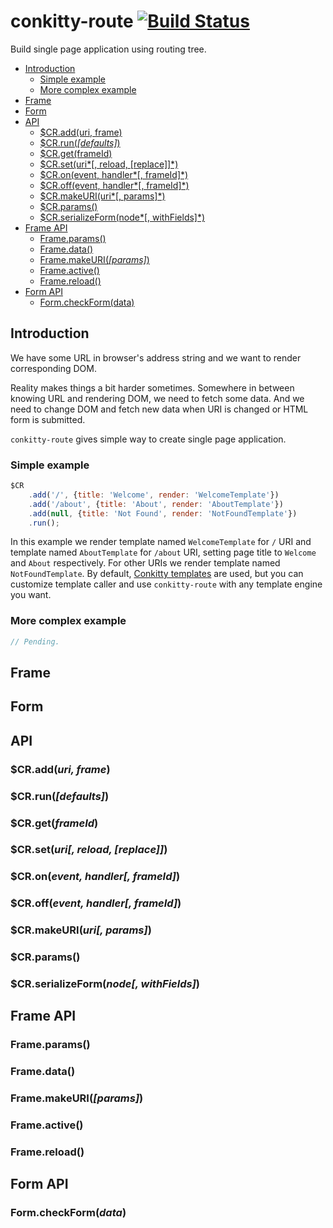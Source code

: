 # conkitty-route [![Build Status](https://travis-ci.org/hoho/conkitty-route.svg?branch=master)](https://travis-ci.org/hoho/conkitty-route)

Build single page application using routing tree.

- [Introduction](#introduction)
    - [Simple example](#simple-example)
    - [More complex example](#more-complex-example)
- [Frame](#frame)
- [Form](#form)
- [API](#api)
    - [$CR.add(uri, frame)](#cradduri-frame)
    - [$CR.run(*[defaults]*)](#crrundefaults)
    - [$CR.get(frameId)](#crgetframeid)
    - [$CR.set(uri*[, reload, [replace]]*)](#crseturi-reload-replace)
    - [$CR.on(event, handler*[, frameId]*)](#cronevent-handler)
    - [$CR.off(event, handler*[, frameId]*)](#croffevent-handler)
    - [$CR.makeURI(uri*[, params]*)](#crmakeuriuri-params)
    - [$CR.params()](#crparams)
    - [$CR.serializeForm(node*[, withFields]*)](#crserializeformnode-withfields)
- [Frame API](#frame-api)
    - [Frame.params()](#frameparams)
    - [Frame.data()](#framedata)
    - [Frame.makeURI(*[params]*)](#framemakeuriparams)
    - [Frame.active()](#frameactive)
    - [Frame.reload()](#framereload)
- [Form API](#form-api)
    - [Form.checkForm(data)](#formcheckformdata)


## Introduction

We have some URL in browser's address string and we want to render
corresponding DOM.

Reality makes things a bit harder sometimes. Somewhere in between knowing URL
and rendering DOM, we need to fetch some data. And we need to change DOM and
fetch new data when URI is changed or HTML form is submitted.

`conkitty-route` gives simple way to create single page application.

### Simple example

```js
$CR
    .add('/', {title: 'Welcome', render: 'WelcomeTemplate'})
    .add('/about', {title: 'About', render: 'AboutTemplate'})
    .add(null, {title: 'Not Found', render: 'NotFoundTemplate'})
    .run();
```

In this example we render template named `WelcomeTemplate` for `/` URI and
template named `AboutTemplate` for `/about` URI, setting page title to 
`Welcome` and `About` respectively. For other URIs we render template
named `NotFoundTemplate`. By default,
[Conkitty templates](https://github.com/hoho/conkitty) are used, but you can
customize template caller and use `conkitty-route` with any template engine you
want.

### More complex example

```js
// Pending.
```

## Frame


## Form


## API

### $CR.add(*uri, frame*)

### $CR.run(*[defaults]*)

### $CR.get(*frameId*)

### $CR.set(*uri[, reload, [replace]]*)

### $CR.on(*event, handler[, frameId]*)

### $CR.off(*event, handler[, frameId]*)

### $CR.makeURI(*uri[, params]*)

### $CR.params()

### $CR.serializeForm(*node[, withFields]*)


## Frame API

### Frame.params()

### Frame.data()

### Frame.makeURI(*[params]*)

### Frame.active()

### Frame.reload()


## Form API

### Form.checkForm(*data*)
